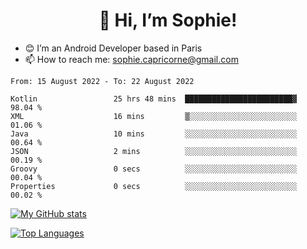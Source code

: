 <h1 align="center"> 👋 Hi, I’m Sophie! </h1>  

- 😊 I’m an Android Developer based in Paris
- 📫 How to reach me: sophie.capricorne@gmail.com


<!--START_SECTION:waka-->

```text
From: 15 August 2022 - To: 22 August 2022

Kotlin                 25 hrs 48 mins  ████████████████████████▓   98.04 %
XML                    16 mins         ▒░░░░░░░░░░░░░░░░░░░░░░░░   01.06 %
Java                   10 mins         ░░░░░░░░░░░░░░░░░░░░░░░░░   00.64 %
JSON                   2 mins          ░░░░░░░░░░░░░░░░░░░░░░░░░   00.19 %
Groovy                 0 secs          ░░░░░░░░░░░░░░░░░░░░░░░░░   00.04 %
Properties             0 secs          ░░░░░░░░░░░░░░░░░░░░░░░░░   00.02 %
```

<!--END_SECTION:waka-->

[![My GitHub stats](https://github-readme-stats.vercel.app/api?username=sophicapri&show_icons=true&theme=buefy)](https://github.com/anuraghazra/github-readme-stats)

[![Top Languages](https://github-readme-stats.vercel.app/api/top-langs/?username=sophicapri&langs_count=2&layout=compact)](https://github.com/anuraghazra/github-readme-stats)
